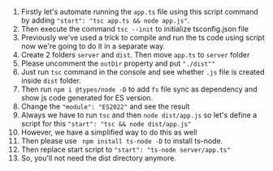 1. Firstly let's automate running the `app.ts` file using this script command by adding `"start": "tsc app.ts && node app.js"`.
2. Then execute the command `tsc --init` to initialize tsconfig.json file
3. Previously we've used a trick to compile and run the ts code using script now we're going to do it in a separate way.
4. Create 2 folders `server` and `dist`. Then move `app.ts` to `server` folder
5. Please uncomment the `outDir` property and put `"./dist""`
6. Just run `tsc` command in the console and see whether `.js` file is created inside `dist` folder.
7. Then run `npm i @types/node -D` to add `fs` file sync as dependency and show js code generated for ES version.
8. Change the `"module": "ES2022"` and see the result
9. Always we have to run `tsc` and then `node dist/app.js` so let's define a script for this `"start": "tsc && node dist/app.js"`
10. However, we have a simplified way to do this as well
11. Then please use ` npm install ts-node -D` to install ts-node.
12. Then replace start script to `"start": "ts-node server/app.ts"`
13. So, you'll not need the dist directory anymore.